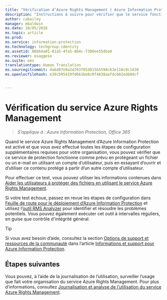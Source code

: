 ```yaml
---
title: "Vérification d’Azure Rights Management | Azure Information Protection"
description: "Instructions à suivre pour vérifier que le service fonctionne comme prévu. Pour cela, protégez un fichier ou un e-mail en utilisant un compte d’utilisateur, puis essayez d’ouvrir et d’utiliser ce contenu protégé à partir d’un autre compte d’utilisateur."
author: cabailey
manager: mbaldwin
ms.date: 10/05/2016
ms.topic: article
ms.prod: 
ms.service: information-protection
ms.technology: techgroup-identity
ms.assetid: 08664a01-81a5-4fa5-884c-7306ee55dba0
ms.reviewer: esaggese
ms.suite: ems
translationtype: Human Translation
ms.sourcegitcommit: 4a6d07e9a24293f054915b5598c63e118c9c1430
ms.openlocfilehash: e39cb95419fd661be6c0f4838aafdcb02ed684cf


---
```


# Vérification du service Azure Rights Management

>*S’applique à : Azure Information Protection, Office 365*

Quand le service Azure Rights Management d’Azure Information Protection est activé et que vous avez effectué toutes les étapes de configuration supplémentaires requises pour votre organisation, vous pouvez vérifier que ce service de protection fonctionne comme prévu en protégeant un fichier ou un e-mail en utilisant un compte d’utilisateur, puis en essayant d’ouvrir et d’utiliser ce contenu protégé à partir d’un autre compte d’utilisateur.

Pour effectuer ce test, vous pouvez utiliser les informations contenues dans [Aider les utilisateurs à protéger des fichiers en utilisant le service Azure Rights Management](help-users.md).

Si votre test échoue, passez en revue les étapes de configuration dans [Feuille de route pour le déploiement d’Azure Information Protection](../plan-design/deployment-roadmap.md) et utilisez l’[outil RMS Analyzer](http://www.microsoft.com/en-us/download/details.aspx?id=46437) pour identifier et résoudre les problèmes potentiels. Vous pouvez également exécuter cet outil à intervalles réguliers, en guise que contrôle d'intégrité général.

> [!TIP]
> Si vous avez besoin d’aide, consultez la section [Options de support et ressources de la communauté](../get-started/information-support.md#support-options-and-community-resources) dans l’article [Informations et support pour Azure Information Protection](../get-started/information-support.md).

## Étapes suivantes

Vous pouvez, à l’aide de la journalisation de l’utilisation, surveiller l’usage que fait votre organisation du service Azure Rights Management. Pour plus d’informations, consultez [Journalisation et analyse de l’utilisation du service Azure Rights Management](log-analyze-usage.md).






<!--HONumber=Oct16_HO1-->


